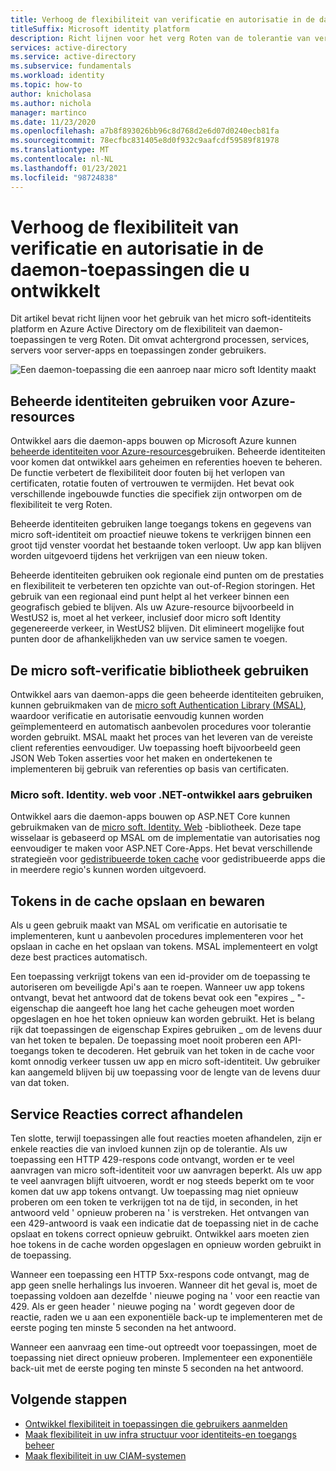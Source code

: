 ```yaml
---
title: Verhoog de flexibiliteit van verificatie en autorisatie in de daemon-toepassingen die u ontwikkelt
titleSuffix: Microsoft identity platform
description: Richt lijnen voor het verg Roten van de tolerantie van verificatie en autorisatie in een daemon-toepassing met behulp van het micro soft Identity platform
services: active-directory
ms.service: active-directory
ms.subservice: fundamentals
ms.workload: identity
ms.topic: how-to
author: knicholasa
ms.author: nichola
manager: martinco
ms.date: 11/23/2020
ms.openlocfilehash: a7b8f893026bb96c8d768d2e6d07d0240ecb81fa
ms.sourcegitcommit: 78ecfbc831405e8d0f932c9aafcdf59589f81978
ms.translationtype: MT
ms.contentlocale: nl-NL
ms.lasthandoff: 01/23/2021
ms.locfileid: "98724838"
---
```

# <a name="increase-the-resilience-of-authentication-and-authorization-in-daemon-applications-you-develop"></a>Verhoog de flexibiliteit van verificatie en autorisatie in de daemon-toepassingen die u ontwikkelt

Dit artikel bevat richt lijnen voor het gebruik van het micro soft-identiteits platform en Azure Active Directory om de flexibiliteit van daemon-toepassingen te verg Roten. Dit omvat achtergrond processen, services, servers voor server-apps en toepassingen zonder gebruikers.

![Een daemon-toepassing die een aanroep naar micro soft Identity maakt](media/resilience-daemon-app/calling-microsoft-identity.png)

## <a name="use-managed-identities-for-azure-resources"></a>Beheerde identiteiten gebruiken voor Azure-resources

Ontwikkel aars die daemon-apps bouwen op Microsoft Azure kunnen [beheerde identiteiten voor Azure-resources](../managed-identities-azure-resources/overview.md)gebruiken. Beheerde identiteiten voor komen dat ontwikkel aars geheimen en referenties hoeven te beheren. De functie verbetert de flexibiliteit door fouten bij het verlopen van certificaten, rotatie fouten of vertrouwen te vermijden. Het bevat ook verschillende ingebouwde functies die specifiek zijn ontworpen om de flexibiliteit te verg Roten.

Beheerde identiteiten gebruiken lange toegangs tokens en gegevens van micro soft-identiteit om proactief nieuwe tokens te verkrijgen binnen een groot tijd venster voordat het bestaande token verloopt. Uw app kan blijven worden uitgevoerd tijdens het verkrijgen van een nieuw token.

Beheerde identiteiten gebruiken ook regionale eind punten om de prestaties en flexibiliteit te verbeteren ten opzichte van out-of-Region storingen. Het gebruik van een regionaal eind punt helpt al het verkeer binnen een geografisch gebied te blijven. Als uw Azure-resource bijvoorbeeld in WestUS2 is, moet al het verkeer, inclusief door micro soft Identity gegenereerde verkeer, in WestUS2 blijven. Dit elimineert mogelijke fout punten door de afhankelijkheden van uw service samen te voegen.

## <a name="use-the-microsoft-authentication-library"></a>De micro soft-verificatie bibliotheek gebruiken

Ontwikkel aars van daemon-apps die geen beheerde identiteiten gebruiken, kunnen gebruikmaken van de [micro soft Authentication Library (MSAL)](../develop/msal-overview.md), waardoor verificatie en autorisatie eenvoudig kunnen worden geïmplementeerd en automatisch aanbevolen procedures voor tolerantie worden gebruikt. MSAL maakt het proces van het leveren van de vereiste client referenties eenvoudiger. Uw toepassing hoeft bijvoorbeeld geen JSON Web Token asserties voor het maken en ondertekenen te implementeren bij gebruik van referenties op basis van certificaten.

### <a name="use-microsoftidentityweb-for-net-developers"></a>Micro soft. Identity. web voor .NET-ontwikkel aars gebruiken

Ontwikkel aars die daemon-apps bouwen op ASP.NET Core kunnen gebruikmaken van de [micro soft. Identity. Web](../develop/microsoft-identity-web.md) -bibliotheek. Deze tape wisselaar is gebaseerd op MSAL om de implementatie van autorisaties nog eenvoudiger te maken voor ASP.NET Core-Apps. Het bevat verschillende strategieën voor [gedistribueerde token cache](https://github.com/AzureAD/microsoft-identity-web/wiki/token-cache-serialization#distributed-token-cache) voor gedistribueerde apps die in meerdere regio's kunnen worden uitgevoerd.

## <a name="cache-and-store-tokens"></a>Tokens in de cache opslaan en bewaren

Als u geen gebruik maakt van MSAL om verificatie en autorisatie te implementeren, kunt u aanbevolen procedures implementeren voor het opslaan in cache en het opslaan van tokens. MSAL implementeert en volgt deze best practices automatisch.

Een toepassing verkrijgt tokens van een id-provider om de toepassing te autoriseren om beveiligde Api's aan te roepen. Wanneer uw app tokens ontvangt, bevat het antwoord dat de tokens bevat ook een "expires \_ "-eigenschap die aangeeft hoe lang het cache geheugen moet worden opgeslagen en hoe het token opnieuw kan worden gebruikt. Het is belang rijk dat toepassingen de eigenschap Expires gebruiken \_ om de levens duur van het token te bepalen. De toepassing moet nooit proberen een API-toegangs token te decoderen. Het gebruik van het token in de cache voor komt onnodig verkeer tussen uw app en micro soft-identiteit. Uw gebruiker kan aangemeld blijven bij uw toepassing voor de lengte van de levens duur van dat token.

## <a name="properly-handle-service-responses"></a>Service Reacties correct afhandelen

Ten slotte, terwijl toepassingen alle fout reacties moeten afhandelen, zijn er enkele reacties die van invloed kunnen zijn op de tolerantie. Als uw toepassing een HTTP 429-respons code ontvangt, worden er te veel aanvragen van micro soft-identiteit voor uw aanvragen beperkt. Als uw app te veel aanvragen blijft uitvoeren, wordt er nog steeds beperkt om te voor komen dat uw app tokens ontvangt. Uw toepassing mag niet opnieuw proberen om een token te verkrijgen tot na de tijd, in seconden, in het antwoord veld ' opnieuw proberen na ' is verstreken. Het ontvangen van een 429-antwoord is vaak een indicatie dat de toepassing niet in de cache opslaat en tokens correct opnieuw gebruikt. Ontwikkel aars moeten zien hoe tokens in de cache worden opgeslagen en opnieuw worden gebruikt in de toepassing.

Wanneer een toepassing een HTTP 5xx-respons code ontvangt, mag de app geen snelle herhalings lus invoeren. Wanneer dit het geval is, moet de toepassing voldoen aan dezelfde ' nieuwe poging na ' voor een reactie van 429. Als er geen header ' nieuwe poging na ' wordt gegeven door de reactie, raden we u aan een exponentiële back-up te implementeren met de eerste poging ten minste 5 seconden na het antwoord.

Wanneer een aanvraag een time-out optreedt voor toepassingen, moet de toepassing niet direct opnieuw proberen. Implementeer een exponentiële back-uit met de eerste poging ten minste 5 seconden na het antwoord.

## <a name="next-steps"></a>Volgende stappen

- [Ontwikkel flexibiliteit in toepassingen die gebruikers aanmelden](resilience-client-app.md)
- [Maak flexibiliteit in uw infra structuur voor identiteits-en toegangs beheer](resilience-in-infrastructure.md)
- [Maak flexibiliteit in uw CIAM-systemen](resilience-b2c.md)